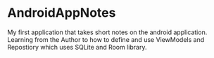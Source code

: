 # AndroidAppNotes
My first application that takes short notes on the android application. Learning from the Author to how to define
and use ViewModels and Repostiory which uses SQLite and Room library.
